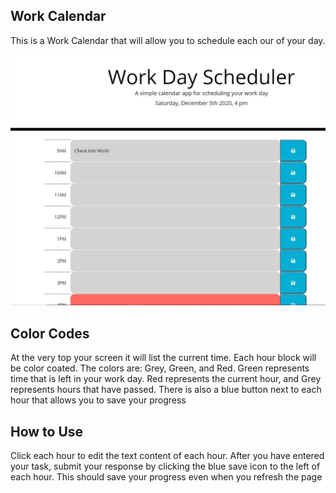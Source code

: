 Work Calendar
-------------------------------------------------------------------------------
This is a Work Calendar that will allow you to schedule each our of your day. 

![alt text](./assets/images/work-scheduler.JPG)

Color Codes 
-------------
At the very top your screen it will list the current time. Each hour block will be color coated.
The colors are: Grey, Green, and Red. Green represents time that is left in your work day. Red represents the current hour, and Grey represents hours that have passed. There is also a blue button next to each hour that allows you to save your progress 

How to Use
------------
 Click each hour to edit the text content of each hour. After you have entered your task, submit your response by clicking the blue save icon to the left of each hour. This should save your progress even when you refresh the page 